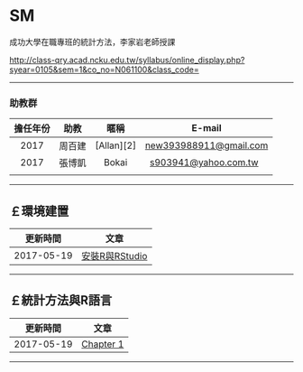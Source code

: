 
# SM

成功大學在職專班的統計方法，李家岩老師授課

http://class-qry.acad.ncku.edu.tw/syllabus/online_display.php?syear=0105&sem=1&co_no=N061100&class_code=



--------------------------------------------------------------------------------------------------------------------------------------------
  
### **助教群**    
 

| 擔任年份   |  助教        |    暱稱         |                      E-mail                                                            |
|:---------: | :-----------:|:-----------:    |:---------------------------------------------------------------------------------------: |
| 2017       | 周百建       | [Allan][2]      | new393988911@gmail.com| 
| 2017       | 張博凱       | Bokai           | s903941@yahoo.com.tw       |
         | 

--------------------------------------------------------------------------------------------------------------------------------
  
## **￡環境建置**    
   
|  更新時間       |                      文章                                                                               |
|  :-----------:  | :-----------------------------------------------------------------------------------------------------: |
|  2017-05-19     | [安裝R與RStudio](https://po-lab.github.io/Data-Mining/Source-File/安裝R與RStudio/安裝R與RStudio.html)   | 


    
--------------------------------------------------------------------------------------------------------------------------------

## **￡統計方法與R語言**    
   
|  更新時間       |                      文章                                                                               |
|  :-----------:  | :-----------------------------------------------------------------------------------------------------: |
|  2017-05-19     | [Chapter 1](https://http://rpubs.com/new393988911/ch1)   | 


--------------------------------------------------------------------------------------------------------------------------------
